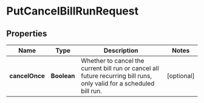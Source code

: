 

# PutCancelBillRunRequest


## Properties

| Name | Type | Description | Notes |
|------------ | ------------- | ------------- | -------------|
|**cancelOnce** | **Boolean** | Whether to cancel the current bill run or cancel all future recurring bill runs, only valid for a scheduled bill run.  |  [optional] |



